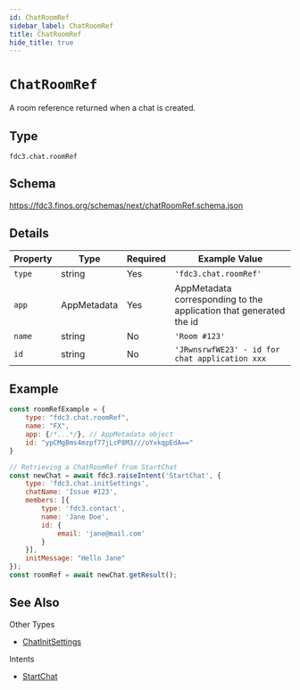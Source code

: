 ```yaml
---
id: ChatRoomRef
sidebar_label: ChatRoomRef
title: ChatRoomRef
hide_title: true
---
```

# `ChatRoomRef`

A room reference returned when a chat is created.

## Type

`fdc3.chat.roomRef`

## Schema

https://fdc3.finos.org/schemas/next/chatRoomRef.schema.json

## Details

| Property    | Type         | Required | Example Value                                  |
|-------------|--------------|----------|------------------------------------------------|
| `type`      | string       | Yes      | `'fdc3.chat.roomRef'`                          |
| `app`       | AppMetadata  | Yes      | AppMetadata corresponding to the application that generated the id |
| `name`      | string       | No       | `'Room #123'`                                  |
| `id`        | string       | No       | `'JRwnsrwfWE23' - id for chat application xxx` |

## Example

```js
const roomRefExample = {
    type: "fdc3.chat.roomRef",
    name: "FX",
    app: {/*...*/}, // AppMetadata object
    id: "ypCMgBms4mzpf77jLcP8M3///oYxkqpEdA=="
}

// Retrieving a ChatRoomRef from StartChat
const newChat = await fdc3.raiseIntent('StartChat', {
    type: 'fdc3.chat.initSettings',
    chatName: 'Issue #123',
    members: [{
        type: 'fdc3.contact',
        name: 'Jane Doe',
        id: {
            email: 'jane@mail.com'
        }
    }],
    initMessage: "Hello Jane"
});
const roomRef = await newChat.getResult();
```

## See Also

Other Types
- [ChatInitSettings](ChatInitSettings)

Intents
- [StartChat](../../intents/ref/StartChat)
